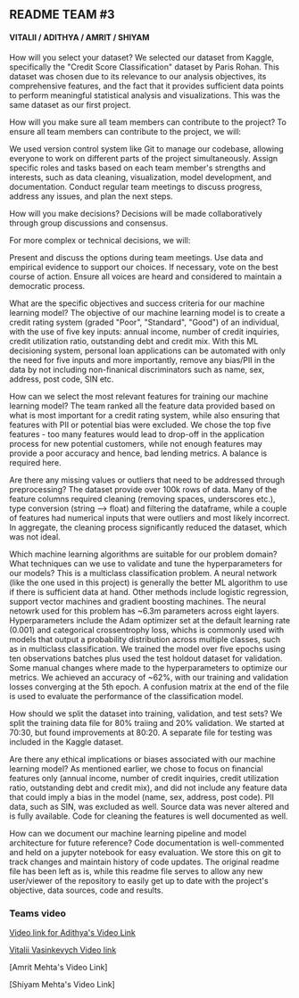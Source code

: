 ## README TEAM #3

#### VITALII / ADITHYA / AMRIT / SHIYAM

How will you select your dataset?
We selected our dataset from Kaggle, specifically the "Credit Score Classification" dataset by Paris Rohan. This dataset was chosen due to its relevance to our analysis objectives, its comprehensive features, and the fact that it provides sufficient data points to perform meaningful statistical analysis and visualizations. This was the same dataset as our first project.

How will you make sure all team members can contribute to the project?
To ensure all team members can contribute to the project, we will:

We used version control system like Git to manage our codebase, allowing everyone to work on different parts of the project simultaneously.
Assign specific roles and tasks based on each team member's strengths and interests, such as data cleaning, visualization, model development, and documentation.
Conduct regular team meetings to discuss progress, address any issues, and plan the next steps.

How will you make decisions?
Decisions will be made collaboratively through group discussions and consensus.

For more complex or technical decisions, we will:

Present and discuss the options during team meetings.
Use data and empirical evidence to support our choices.
If necessary, vote on the best course of action.
Ensure all voices are heard and considered to maintain a democratic process.

What are the specific objectives and success criteria for our machine learning model?
The objective of our machine learning model is to create a credit rating system (graded "Poor", "Standard", "Good") of an individual, with the use of five key inputs: annual income, number of credit inquiries, credit utilization ratio, outstanding debt and credit mix.
With this ML decisioning system, personal loan applications can be automated with only the need for five inputs and more importantly, remove any bias/PII in the data by not including non-finanical discriminators such as name, sex, address, post code, SIN etc.

How can we select the most relevant features for training our machine learning model?
The team ranked all the feature data provided based on what is most important for a credit rating system, while also ensuring that features with PII or potential bias were excluded. We chose the top five features - too many features would lead to drop-off in the application process for new potential customers, while not enough features may provide a poor accuracy and hence, bad lending metrics. A balance is required here.

Are there any missing values or outliers that need to be addressed through preprocessing?
The dataset provide over 100k rows of data. Many of the feature columns required cleaning (removing spaces, underscores etc.), type conversion (string --> float) and filtering the dataframe, while a couple of features had numerical inputs that were outliers and most likely incorrect. In aggregate, the cleaning process significantly reduced the dataset, which was not ideal.

Which machine learning algorithms are suitable for our problem domain? What techniques can we use to validate and tune the hyperparameters for our models?
This is a multiclass classification problem. A neural network (like the one used in this project) is generally the better ML algorithm to use if there is sufficient data at hand. Other methods include logistic regression, support vector machines and gradient boosting machines. The neural netowrk used for this problem has ~6.3m parameters across eight layers. Hyperparameters include the Adam optimizer set at the default learning rate (0.001) and categorical crossentrophy loss, whichs is commonly used with models that output a probability distribution across multiple classes, such as in multiclass classification. We trained the model over five epochs using ten observations batches plus used the test holdout dataset for validation. Some manual changes where made to the hyperparameters to optimize our metrics. We achieved an accuracy of ~62%, with our training and validation losses converging at the 5th epoch. A confusion matrix at the end of the file is used to evaluate the performance of the classification model.

How should we split the dataset into training, validation, and test sets?
We split the training data file for 80% traiing and 20% validation. We started at 70:30, but found improvements at 80:20. A separate file for testing was included in the Kaggle dataset.

Are there any ethical implications or biases associated with our machine learning model?
As mentioned earlier, we chose to focus on financial features only (annual income, number of credit inquiries, credit utilization ratio, outstanding debt and credit mix), and did not include any feature data that could imply a bias in the model (name, sex, address, post code). PII data, such as SIN, was excluded as well. Source data was never altered and is fully available. Code for cleaning the features is well documented as well.

How can we document our machine learning pipeline and model architecture for future reference?
Code documentation is well-commented and held on a jupyter notebook for easy evaluation. We store this on git to track changes and maintain history of code updates. The original readme file has been left as is, while this readme file serves to allow any new user/viewer of the repository to easily get up to date with the project's objective, data sources, code and results.

### Teams video

[Video link for Adithya's Video Link](https://www.loom.com/share/37a578c34d0e41afae01ef9671634978?sid=1a2f98a2-34b0-4199-89f6-84fc734d8140)

[Vitalii Vasinkevych Video link](https://www.loom.com/share/b2d7a4e4dd944299ba459caba58dbfd9?sid=4f306fab-cb19-43d6-8673-3ce34364c8a4)

[Amrit Mehta's Video Link]

[Shiyam Mehta's Video Link]